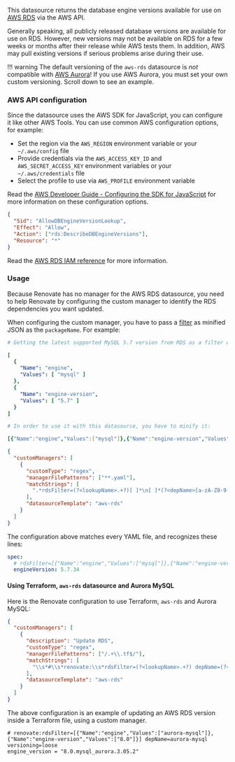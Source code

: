 This datasource returns the database engine versions available for use on [AWS RDS](https://aws.amazon.com/rds/) via the AWS API.

Generally speaking, all publicly released database versions are available for use on RDS.
However, new versions may not be available on RDS for a few weeks or months after their release while AWS tests them.
In addition, AWS may pull existing versions if serious problems arise during their use.

<!-- prettier-ignore -->
!!! warning
    The default versioning of the `aws-rds` datasource is _not_ compatible with [AWS Aurora](https://docs.aws.amazon.com/AmazonRDS/latest/AuroraUserGuide/CHAP_AuroraOverview.html)!
    If you use AWS Aurora, you must set your own custom versioning.
    Scroll down to see an example.

### AWS API configuration

Since the datasource uses the AWS SDK for JavaScript, you can configure it like other AWS Tools.
You can use common AWS configuration options, for example:

- Set the region via the `AWS_REGION` environment variable or your `~/.aws/config` file
- Provide credentials via the `AWS_ACCESS_KEY_ID` and `AWS_SECRET_ACCESS_KEY` environment variables or your `~/.aws/credentials` file
- Select the profile to use via `AWS_PROFILE` environment variable

Read the [AWS Developer Guide - Configuring the SDK for JavaScript](https://docs.aws.amazon.com/sdk-for-javascript/v3/developer-guide/configuring-the-jssdk.html) for more information on these configuration options.

```json title="Minimal IAM privileges needed for this datasource"
{
  "Sid": "AllowDBEngineVersionLookup",
  "Effect": "Allow",
  "Action": ["rds:DescribeDBEngineVersions"],
  "Resource": "*"
}
```

Read the [AWS RDS IAM reference](https://docs.aws.amazon.com/service-authorization/latest/reference/list_amazonrds.html) for more information.

### Usage

Because Renovate has no manager for the AWS RDS datasource, you need to help Renovate by configuring the custom manager to identify the RDS dependencies you want updated.

When configuring the custom manager, you have to pass a [filter](https://docs.aws.amazon.com/AWSJavaScriptSDK/v3/latest/clients/client-rds/interfaces/describedbengineversionscommandinput.html#filters) as minified JSON as the `packageName`.
For example:

```yaml
# Getting the latest supported MySQL 5.7 version from RDS as a filter would look like:

[
  {
    "Name": "engine",
    "Values": [ "mysql" ]
  },
  {
    "Name": "engine-version",
    "Values": [ "5.7" ]
  }
]

# In order to use it with this datasource, you have to minify it:

[{"Name":"engine","Values":["mysql"]},{"Name":"engine-version","Values":["5.7"]}]
```

```json title="Using a custom manager to configure this datasource"
{
  "customManagers": [
    {
      "customType": "regex",
      "managerFilePatterns": ["**.yaml"],
      "matchStrings": [
        ".*rdsFilter=(?<lookupName>.+?)[ ]*\n[ ]*(?<depName>[a-zA-Z0-9-_:]*)[ ]*?:[ ]*?[\"|']?(?<currentValue>[.\\d]+)[\"|']?.*"
      ],
      "datasourceTemplate": "aws-rds"
    }
  ]
}
```

The configuration above matches every YAML file, and recognizes these lines:

```yaml
spec:
  # rdsFilter=[{"Name":"engine","Values":["mysql"]},{"Name":"engine-version","Values":["5.7"]}]
  engineVersion: 5.7.34
```

#### Using Terraform, `aws-rds` datasource and Aurora MySQL

Here is the Renovate configuration to use Terraform, `aws-rds` and Aurora MySQL:

```json
{
  "customManagers": [
    {
      "description": "Update RDS",
      "customType": "regex",
      "managerFilePatterns": ["/.+\\.tf$/"],
      "matchStrings": [
        "\\s*#\\s*renovate:\\s*rdsFilter=(?<lookupName>.+?) depName=(?<depName>.*) versioning=(?<versioning>.*)\\s*.*_version\\s*=\\s*\"(?<currentValue>.*)\""
      ],
      "datasourceTemplate": "aws-rds"
    }
  ]
}
```

The above configuration is an example of updating an AWS RDS version inside a Terraform file, using a custom manager.

```
# renovate:rdsFilter=[{"Name":"engine","Values":["aurora-mysql"]},{"Name":"engine-version","Values":["8.0"]}] depName=aurora-mysql versioning=loose
engine_version = "8.0.mysql_aurora.3.05.2"
```
